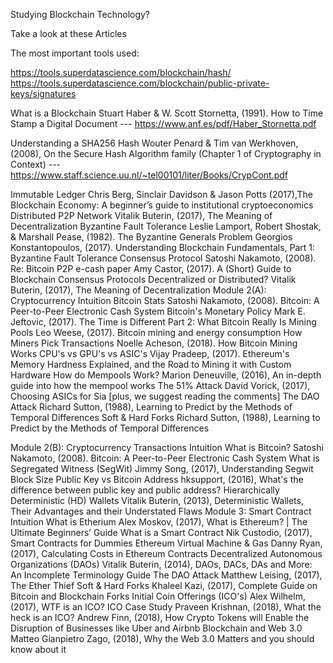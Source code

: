 Studying Blockchain Technology?

Take a look at these Articles

The most important tools used:

https://tools.superdatascience.com/blockchain/hash/
https://tools.superdatascience.com/blockchain/public-private-keys/signatures


What is a Blockchain
Stuart Haber & W. Scott Stornetta, (1991). How to Time Stamp a Digital Document ---  https://www.anf.es/pdf/Haber_Stornetta.pdf

Understanding a SHA256 Hash
Wouter Penard & Tim van Werkhoven, (2008), On the Secure Hash Algorithm family (Chapter 1 of Cryptography in Context) --- https://www.staff.science.uu.nl/~tel00101/liter/Books/CrypCont.pdf


Immutable Ledger
Chris Berg, Sinclair Davidson & Jason Potts (2017),The Blockchain Economy: A beginner’s guide to institutional cryptoeconomics
Distributed P2P Network
Vitalik Buterin, (2017), The Meaning of Decentralization
Byzantine Fault Tolerance
Leslie Lamport, Robert Shostak, & Marshall Pease, (1982). The Byzantine Generals Problem
Georgios Konstantopoulos, (2017). Understanding Blockchain Fundamentals, Part 1: Byzantine Fault Tolerance
Consensus Protocol
Satoshi Nakamoto, (2008). Re: Bitcoin P2P e-cash paper
Amy Castor, (2017). A (Short) Guide to Blockchain Consensus Protocols
Decentralized or Distributed?
Vitalik Buterin, (2017), The Meaning of Decentralization
Module 2(A): Cryptocurrency Intuition
Bitcoin Stats
Satoshi Nakamoto, (2008). Bitcoin: A Peer-to-Peer Electronic Cash System
Bitcoin's Monetary Policy
Mark E. Jeftovic, (2017). The Time is Different Part 2: What Bitcoin Really Is
Mining Pools
Leo Weese, (2017). Bitcoin mining and energy consumption
How Miners Pick Transactions
Noelle Acheson, (2018). How Bitcoin Mining Works
CPU's vs GPU's vs ASIC's
Vijay Pradeep, (2017). Ethereum's Memory Hardness Explained, and the Road to Mining it with Custom Hardware
How do Mempools Work?
Marion Deneuville, (2016), An in-depth guide into how the mempool works
The 51% Attack
David Vorick, (2017), Choosing ASICs for Sia [plus, we suggest reading the comments]
The DAO Attack
Richard Sutton, (1988), Learning to Predict by the Methods of Temporal Differences
Soft & Hard Forks
Richard Sutton, (1988), Learning to Predict by the Methods of Temporal Differences
 
Module 2(B): Cryptocurrency Transactions Intuition
What is Bitcoin?
Satoshi Nakamoto, (2008). Bitcoin: A Peer-to-Peer Electronic Cash System
What is Segregated Witness (SegWit)
Jimmy Song, (2017), Understanding Segwit Block Size
Public Key vs Bitcoin Address
hksupport, (2016), What's the difference between public key and public address?
Hierarchically Deterministic (HD) Wallets
Vitalik Buterin, (2013), Deterministic Wallets, Their Advantages and their Understated Flaws
Module 3: Smart Contract Intuition
What is Etherium
Alex Moskov, (2017), What is Ethereum? | The Ultimate Beginners’ Guide
What is a Smart Contract
Nik Custodio, (2017), Smart Contracts for Dummies
Ethereum Virtual Machine & Gas
Danny Ryan, (2017), Calculating Costs in Ethereum Contracts
Decentralized Autonomous Organizations (DAOs)
Vitalik Buterin, (2014), DAOs, DACs, DAs and More: An Incomplete Terminology Guide
The DAO Attack
Matthew Leising, (2017), The Ether Thief
Soft & Hard Forks
Khaleel Kazi, (2017), Complete Guide on Bitcoin and Blockchain Forks
Initial Coin Offerings (ICO's)
Alex Wilhelm, (2017), WTF is an ICO?
ICO Case Study
Praveen Krishnan, (2018), What the heck is an ICO?
Andrew Finn, (2018), How Crypto Tokens will Enable the Disruption of Businesses like Uber and Airbnb
Blockchain and Web 3.0
Matteo Gianpietro Zago, (2018), Why the Web 3.0 Matters and you should know about it
